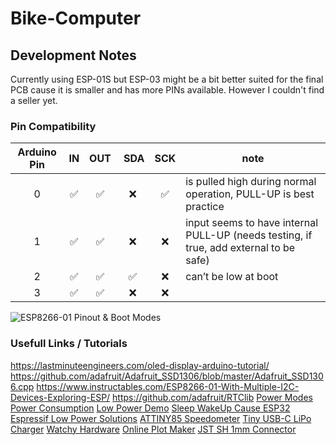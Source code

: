 # Bike-Computer

## Development Notes

Currently using ESP-01S but ESP-03 might be a bit better suited for the final PCB cause it is smaller and has more PINs available. However I couldn't find a seller yet.

### Pin Compatibility

| Arduino Pin | IN  | OUT |  SDA | SCK | note                                                                                   |
| :---------: | :-: | :-: | :--: | :-: | -------------------------------------------------------------------------------------- |
|      0      | ✅  | ✅  |  ❌  | ✅  | is pulled high during normal operation, PULL-UP is best practice                       |
|      1      | ✅  | ✅  |  ❌  | ❌  | input seems to have internal PULL-UP (needs testing, if true, add external to be safe) |
|      2      | ✅  | ✅  |  ✅  | ❌  | can’t be low at boot                                                                   |
|      3      | ✅  | ✅  |  ❌  | ❌  |                                                                                        |

![ESP8266-01 Pinout & Boot Modes](https://i.pinimg.com/originals/cf/7e/8d/cf7e8de45255400203f46996d8af9603.png)

### Usefull Links / Tutorials

https://lastminuteengineers.com/oled-display-arduino-tutorial/
https://github.com/adafruit/Adafruit_SSD1306/blob/master/Adafruit_SSD1306.cpp
https://www.instructables.com/ESP8266-01-With-Multiple-I2C-Devices-Exploring-ESP/
https://github.com/adafruit/RTClib
[Power Modes](https://blog.creations.de/?p=149)
[Power Consumption](https://bbs.espressif.com/viewtopic.php?t=133)
[Low Power Demo](https://github.com/esp8266/Arduino/tree/master/libraries/esp8266/examples/LowPowerDemo)
[Sleep WakeUp Cause ESP32](https://docs.espressif.com/projects/esp-idf/en/latest/esp32/api-reference/system/sleep_modes.html#checking-sleep-wakeup-cause)
[Espressif Low Power Solutions](https://www.espressif.com/sites/default/files/9b-esp8266-low_power_solutions_en_0.pdf)
[ATTINY85 Speedometer](https://easyeda.com/sergiu.stanciu/oled_display_attiny)
[Tiny USB-C LiPo Charger](https://www.tindie.com/products/beastdevices/ant-usb-c-lipo-battery-charger/)
[Watchy Hardware](https://watchy.sqfmi.com/docs/hardware/)
[Online Plot Maker](https://chart-studio.plotly.com/create/#/)
[JST SH 1mm Connector](https://www.youtube.com/watch?v=wn3ixZ-sv5w)
